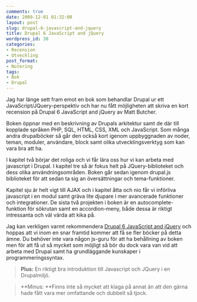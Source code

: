 ```yaml
---
comments: true
date: 2009-12-01 01:32:00
layout: post
slug: drupal-6-javascript-and-jquery
title: Drupal 6 JavaScript and jQuery
wordpress_id: 38
categories:
- Recension
- Utveckling
post_format:
- Notering
tags:
- Bok
- Drupal
---
```


Jag har länge sett fram emot en bok som behandlar Drupal ur ett JavaScript/JQuery-perspektiv och har nu fått möjligheten att skriva en kort recension på Drupal 6 JavaScript and jQuery av Matt Butcher.

Boken öppnar med en beskrivning av Drupals arkitektur samt de där till kopplade språken PHP, SQL, HTML, CSS, XML och JavaScript. Som många andra drupalböcker så går den också kort igenom uppbyggnaden av noder, teman, moduler, användare, block samt olika utvecklingsverktyg som kan vara bra att ha.

I kapitel två börjar det roliga och vi får lära oss hur vi kan arbeta med javascript i Drupal. I kapitel tre så är fokus helt på JQuery-biblioteket och dess olika användningsområden. Boken går sedan igenom drupal.js biblioteket för att sedan ta sig an översättningar och tema-funktioner.

Kapitel sju är helt vigt till AJAX och i kapitel åtta och nio får vi införliva javascript i en modul samt gräva lite djupare i mer avancerade funktioner och integrationer. De sista två projekten i boken är en autocomplete-funktion för sökrutan samt en accordion-meny, både dessa är riktigt intressanta och väl värda att kika på.

Jag kan verkligen varmt rekommendera [Drupal 6 JavaScript and jQuery](http://www.packtpub.com/drupal-6-javascript-and-jquery/mid/241009simemx?utm_source=davidholmlund.se&utm_medium=affiliate&utm_content=blog&utm_campaign=mdb_001188) och hoppas att vi inom en snar framtid kommer att få se fler böcker på detta ämne. Du behöver inte vara någon js-guru för att ha behållning av boken men för att få ut så mycket som möjligt så bör du dock vara van vid att arbeta med Drupal samt ha grundläggande kunskaper i programmeringssyntax.



> **Plus:** En riktigt bra introduktion till Javascript och JQuery i en Drupalmiljö.





> **Minus: **Finns inte så mycket att klaga på annat än att den gärna hade fått vara mer omfattande och dubbelt så tjock.



